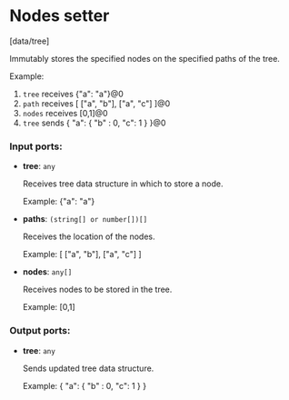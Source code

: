 # Nodes setter

[data/tree]

Immutably stores the specified nodes on the specified paths of the tree.

Example:
1. `tree` receives 
{"a": "a"}@0
2. `path` receives
[
  ["a", "b"],
  ["a", "c"]
]@0
3. `nodes` receives
[0,1]@0
4. `tree` sends
{
  "a": {
     "b" : 0,
     "c": 1
  }
}@0

### Input ports:

* __tree__: `any`

    Receives tree data structure in which to store a node.
    
    Example:
    {"a": "a"}


* __paths__: `(string[] or number[])[]`

    Receives the location of the nodes.
    
    Example:
    [
      ["a", "b"],
      ["a", "c"]
    ]


* __nodes__: `any[]`

    Receives nodes to be stored in the tree.
    
    Example:
    [0,1]

### Output ports:

* __tree__: `any`

    Sends updated tree data structure.
    
    Example:
    {
      "a": {
         "b" : 0,
         "c": 1
      }
    }

